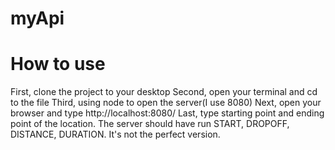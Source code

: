 # myApi


# How to use

First, clone the project to your desktop
Second, open your terminal and cd to the file
Third, using node to open the server(I use 8080)
Next, open your browser and type http://localhost:8080/
Last, type starting point and ending point of the location.
The server should have run START, DROPOFF, DISTANCE, DURATION.
It's not the perfect version. 
